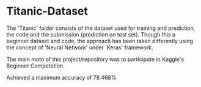 # Titanic-Dataset

The 'Titanic' folder consists of the dataset used for training and prediction, the code and the submission (prediction on test set).
Though this a beginner dataset and code, the approach has been taken differently using the concept of 'Neural Network' under 'Keras' framework.

The main moto of this project/repository was to participate in Kaggle's Beginner Competetion.

Achieved a maximum accuracy of 78.468%.
